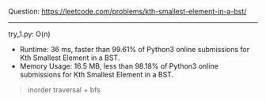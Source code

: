 Question: https://leetcode.com/problems/kth-smallest-element-in-a-bst/

---

try_1.py: O(n)
* Runtime: 36 ms, faster than 99.61% of Python3 online submissions for Kth Smallest Element in a BST.
* Memory Usage: 16.5 MB, less than 98.18% of Python3 online submissions for Kth Smallest Element in a BST.

> inorder traversal + bfs
